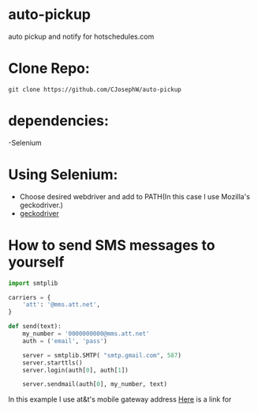 # auto-pickup
 auto pickup and notify for hotschedules.com

# Clone Repo:
`git clone https://github.com/CJosephW/auto-pickup`

# dependencies:
-Selenium

# Using Selenium:
- Choose desired webdriver and add to PATH(In this case I use Mozilla's geckodriver.)
- [geckodriver](https://github.com/mozilla/geckodriver/releases)

# How to send SMS messages to yourself
```python
import smtplib

carriers = {
    'att': '@mms.att.net',
}

def send(text):
    my_number = '0000000000@mms.att.net'
    auth = ('email', 'pass')

    server = smtplib.SMTP( "smtp.gmail.com", 587)
    server.starttls()
    server.login(auth[0], auth[1])

    server.sendmail(auth[0], my_number, text)
```
In this example I use at&t's mobile gateway address
[Here](https://kb.sandisk.com/app/answers/detail/a_id/17056/~/list-of-mobile-carrier-gateway-addresses) is a link for
